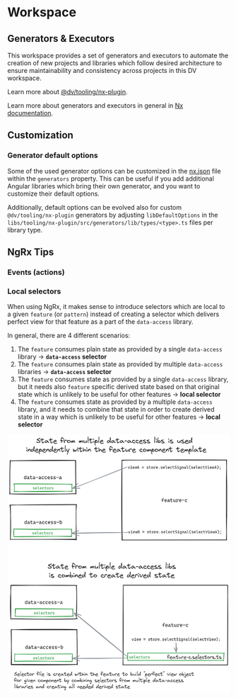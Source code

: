 # Workspace

## Generators & Executors

This workspace provides a set of generators and executors to automate the creation of new projects and libraries
which follow desired architecture to ensure maintainability and consistency across projects in this DV workspace.

Learn more about [@dv/tooling/nx-plugin](libs/tooling/nx-plugin/README.md).

Learn more about generators and executors in general in [Nx documentation](https://nx.dev/plugins/recipes/local-generators).

## Customization

### Generator default options

Some of the used generator options can be customized in the [nx.json](nx.json) file within the `generators` property.
This can be useful if you add additional Angular libraries which bring their own generator, and you want to customize their default options.

Additionally, default options can be evolved also for custom `@dv/tooling/nx-plugin` generators
by adjusting `libDefaultOptions` in the `libs/tooling/nx-plugin/src/generators/lib/types/<type>.ts` files
per library type.

## NgRx Tips

### Events (actions)

### Local selectors

When using NgRx, it makes sense to introduce selectors which are local to a given `feature` (or `pattern`)
instead of creating a selector which delivers perfect view for that feature as a part of the `data-access` library.

In general, there are 4 different scenarios:

1. The `feature` consumes plain state as provided by a single `data-access` library -> **`data-access` selector**
2. The `feature` consumes plain state as provided by multiple `data-access` libraries -> **`data-access` selector**
3. The `feature` consumes state as provided by a single `data-access` library, but it needs also `feature` specific derived state based on that original state which is unlikely to be useful for other features -> **local selector**
4. The `feature` consumes state as provided by a multiple `data-access` library, and it needs to combine that state in order to create derived state in a way which is unlikely to be useful for other features -> **local selector**

![Architecture overview](docs/selectors.png)
